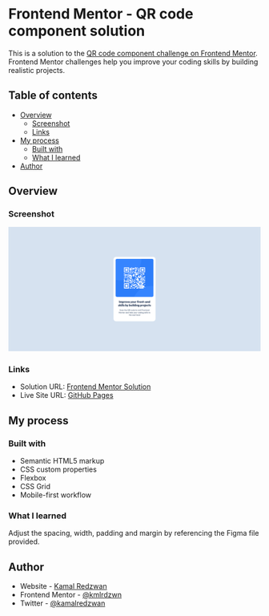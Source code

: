# Frontend Mentor - QR code component solution

This is a solution to the [QR code component challenge on Frontend Mentor](https://www.frontendmentor.io/challenges/qr-code-component-iux_sIO_H). Frontend Mentor challenges help you improve your coding skills by building realistic projects. 

## Table of contents

- [Overview](#overview)
  - [Screenshot](#screenshot)
  - [Links](#links)
- [My process](#my-process)
  - [Built with](#built-with)
  - [What I learned](#what-i-learned)
- [Author](#author)


## Overview

### Screenshot

![](./screenshot.png)

### Links

- Solution URL: [Frontend Mentor Solution](https://www.frontendmentor.io/solutions/qr-code-component-challange-with-vanilla-html-css-and-js-1feyhLXo_X)
- Live Site URL: [GitHub Pages](https://kamal-redzwan.github.io/09-frontendmentor-qr-code-component/)

## My process

### Built with

- Semantic HTML5 markup
- CSS custom properties
- Flexbox
- CSS Grid
- Mobile-first workflow

### What I learned

Adjust the spacing, width, padding and margin by referencing the Figma file provided.

## Author

- Website - [Kamal Redzwan](https://www.kamalredzwan.com)
- Frontend Mentor - [@kmlrdzwn](https://www.frontendmentor.io/profile/yourusername)
- Twitter - [@kamalredzwan](https://www.twitter.com/kamalredzwan)

